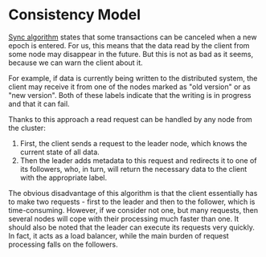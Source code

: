 # Consistency Model
[Sync algorithm](https://github.com/ymz-ncnk/sync-consensus-algorithm) states 
that some transactions can be canceled when a new epoch is entered. For us, this 
means that the data read by the client from some node may disappear in the 
future. But this is not as bad as it seems, because we can warn the client about 
it.

For example, if data is currently being written to the distributed system, the 
client may receive it from one of the nodes marked as "old version" or as "new 
version". Both of these labels indicate that the writing is in progress and
that it can fail.

Thanks to this approach a read request can be handled by any node from the 
cluster:
1. First, the client sends a request to the leader node, which knows the current 
   state of all data.
2. Then the leader adds metadata to this request and redirects it to one of its 
   followers, who, in turn, will return the necessary data to the client with 
   the appropriate label.

The obvious disadvantage of this algorithm is that the client essentially has to 
make two requests - first to the leader and then to the follower, which is 
time-consuming. However, if we consider not one, but many requests, then several 
nodes will cope with their processing much faster than one. It should also be 
noted that the leader can execute its requests very quickly. In fact, it acts as
a load balancer, while the main burden of request processing falls on the 
followers.
